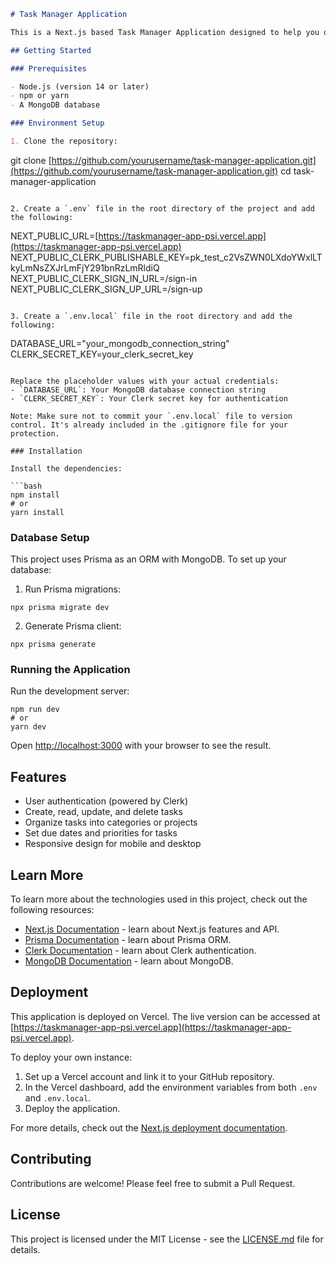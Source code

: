 ```markdown
# Task Manager Application

This is a Next.js based Task Manager Application designed to help you organize and track your tasks efficiently.

## Getting Started

### Prerequisites

- Node.js (version 14 or later)
- npm or yarn
- A MongoDB database

### Environment Setup

1. Clone the repository:
```

git clone [https://github.com/yourusername/task-manager-application.git](https://github.com/yourusername/task-manager-application.git)
cd task-manager-application

```plaintext

2. Create a `.env` file in the root directory of the project and add the following:
```

NEXT_PUBLIC_URL=[https://taskmanager-app-psi.vercel.app](https://taskmanager-app-psi.vercel.app)
NEXT_PUBLIC_CLERK_PUBLISHABLE_KEY=pk_test_c2VsZWN0LXdoYWxlLTkyLmNsZXJrLmFjY291bnRzLmRldiQ
NEXT_PUBLIC_CLERK_SIGN_IN_URL=/sign-in
NEXT_PUBLIC_CLERK_SIGN_UP_URL=/sign-up

```plaintext

3. Create a `.env.local` file in the root directory and add the following:
```

DATABASE_URL="your_mongodb_connection_string"
CLERK_SECRET_KEY=your_clerk_secret_key

```plaintext

Replace the placeholder values with your actual credentials:
- `DATABASE_URL`: Your MongoDB database connection string
- `CLERK_SECRET_KEY`: Your Clerk secret key for authentication

Note: Make sure not to commit your `.env.local` file to version control. It's already included in the .gitignore file for your protection.

### Installation

Install the dependencies:

```bash
npm install
# or
yarn install
```

### Database Setup

This project uses Prisma as an ORM with MongoDB. To set up your database:

1. Run Prisma migrations:

```plaintext
npx prisma migrate dev
```


2. Generate Prisma client:

```plaintext
npx prisma generate
```




### Running the Application

Run the development server:

```shellscript
npm run dev
# or
yarn dev
```

Open [http://localhost:3000](http://localhost:3000) with your browser to see the result.

## Features

- User authentication (powered by Clerk)
- Create, read, update, and delete tasks
- Organize tasks into categories or projects
- Set due dates and priorities for tasks
- Responsive design for mobile and desktop


## Learn More

To learn more about the technologies used in this project, check out the following resources:

- [Next.js Documentation](https://nextjs.org/docs) - learn about Next.js features and API.
- [Prisma Documentation](https://www.prisma.io/docs/) - learn about Prisma ORM.
- [Clerk Documentation](https://clerk.dev/docs) - learn about Clerk authentication.
- [MongoDB Documentation](https://docs.mongodb.com/) - learn about MongoDB.


## Deployment

This application is deployed on Vercel. The live version can be accessed at [https://taskmanager-app-psi.vercel.app](https://taskmanager-app-psi.vercel.app).

To deploy your own instance:

1. Set up a Vercel account and link it to your GitHub repository.
2. In the Vercel dashboard, add the environment variables from both `.env` and `.env.local`.
3. Deploy the application.


For more details, check out the [Next.js deployment documentation](https://nextjs.org/docs/deployment).

## Contributing

Contributions are welcome! Please feel free to submit a Pull Request.

## License

This project is licensed under the MIT License - see the [LICENSE.md](LICENSE.md) file for details.

```plaintext

